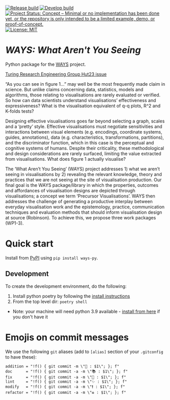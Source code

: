 <!-- badges: start -->

[![Release build](https://github.com/WarwickCIM/ways-py/actions/workflows/build-publish.yml/badge.svg?branch=release)](https://github.com/WarwickCIM/ways-py/actions/workflows/build-publish.yml)
[![Develop build](https://github.com/WarwickCIM/ways-py/actions/workflows/build-publish.yml/badge.svg?branch=develop)](https://github.com/WarwickCIM/ways-py/actions/workflows/build-publish.yml)
[![Project Status: Concept – Minimal or no implementation has been done yet, or the repository is only intended to be a limited example, demo, or proof-of-concept.](https://www.repostatus.org/badges/latest/concept.svg)](https://www.repostatus.org/#concept)
[![License: MIT](https://img.shields.io/badge/License-MIT-yellow.svg)](https://opensource.org/licenses/MIT)
<!-- badges: end -->

# _WAYS: What Aren't You Seeing_

Python package for the [WAYS](https://www.turing.ac.uk/research/research-projects/ways-what-arent-you-seeing) project.

[Turing Research Engineering Group Hut23 issue](https://github.com/alan-turing-institute/Hut23/issues/407)

“As you can see in figure 1…” may well be the most frequently made claim in science. But unlike claims concerning data, statistics, models and algorithms, those relating to visualisations are rarely evaluated or verified. So how can data scientists understand visualisations’ effectiveness and expressiveness? What is the visualisation equivalent of q-q plots, R^2 and K-folds tests?

Designing effective visualisations goes far beyond selecting a graph, scales and a ‘pretty’ style. Effective visualisations must negotiate sensitivities and interactions between visual elements (e.g. encodings, coordinate systems, guides, annotations), data (e.g. characteristics, transformations, partitions), and the discriminator function, which in this case is the perceptual and cognitive systems of humans. Despite their criticality, these methodological and design considerations are rarely surfaced, limiting the value extracted from visualisations. What does figure 1 actually visualise?

The ‘What Aren’t You Seeing’ (WAYS) project addresses 1) what we aren’t seeing in visualisations by 2) revealing the relevant knowledge, theory and practices that we are not seeing at the site of visualisation production. Our final goal is the WAYS package/library in which the properties, outcomes and affordances of visualisation designs are depicted through visualisations; a concept we term ‘Precursor Visualisations’. WAYS then addresses the challenge of generating a productive interplay between everyday visualisation work and the epistemology, practice, communication techniques and evaluation methods that should inform visualisation design at source (Robinson). To achieve this, we propose three work packages (WP1-3).

# Quick start

Install from [PyPI](https://pypi.org/project/ways-py/) using `pip install ways-py`.

## Development

To create the development environment, do the following:

1. Install python poetry by following the [install instructions](https://python-poetry.org/docs/)
2. From the top level dir: `poetry shell`
 - Note: your machine will need python 3.9 available - [install from here](https://www.python.org/downloads/release/python-397/) if you don't have it

# Emojis on commit messages

We use the following `git` aliases (add to `[alias]` section of your `.gitconfig` to have these):

```
addition = "!f() { git commit -m \"💚 : $1\"; }; f"
doc      = "!f() { git commit -a -m \"📚 : $1\"; }; f"
fix      = "!f() { git commit -a -m \"🐛 : $1\"; }; f"
lint     = "!f() { git commit -a -m \"✨ : $1\"; }; f"
modify   = "!f() { git commit -a -m \"❗ : $1\"; }; f"
refactor = "!f() { git commit -a -m \"♻️ : $1\"; }; f"
```
